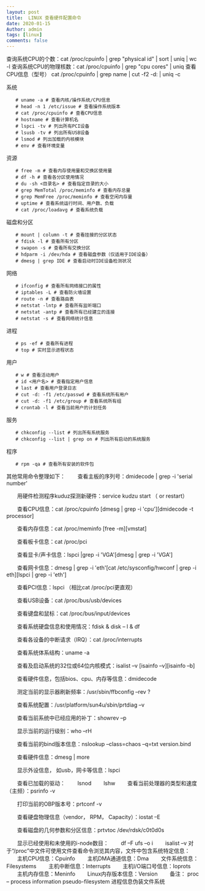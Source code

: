 ```yaml
---
layout: post
title:  LINUX 查看硬件配置命令
date: 2020-01-15
Author: admin
tags: [linux]
comments: false
---
```


查询系统CPU的个数：cat /proc/cpuinfo | grep "physical id" | sort | uniq | wc -l
查询系统CPU的物理核数：cat /proc/cpuinfo | grep "cpu cores" | uniq
 查看CPU信息（型号）
cat /proc/cpuinfo | grep name | cut -f2 -d: | uniq -c

系统
```
　　# uname -a # 查看内核/操作系统/CPU信息
　　# head -n 1 /etc/issue # 查看操作系统版本
　　# cat /proc/cpuinfo # 查看CPU信息
　　# hostname # 查看计算机名
　　# lspci -tv # 列出所有PCI设备
　　# lsusb -tv # 列出所有USB设备
　　# lsmod # 列出加载的内核模块
　　# env # 查看环境变量
```
资源
```
　　# free -m # 查看内存使用量和交换区使用量
　　# df -h # 查看各分区使用情况
　　# du -sh <目录名> # 查看指定目录的大小
　　# grep MemTotal /proc/meminfo # 查看内存总量
　　# grep MemFree /proc/meminfo # 查看空闲内存量
　　# uptime # 查看系统运行时间、用户数、负载
　　# cat /proc/loadavg # 查看系统负载
```
磁盘和分区
```
　　# mount | column -t # 查看挂接的分区状态
　　# fdisk -l # 查看所有分区
　　# swapon -s # 查看所有交换分区
　　# hdparm -i /dev/hda # 查看磁盘参数（仅适用于IDE设备）
　　# dmesg | grep IDE # 查看启动时IDE设备检测状况
```
网络
```
　　# ifconfig # 查看所有网络接口的属性
　　# iptables -L # 查看防火墙设置
　　# route -n # 查看路由表
　　# netstat -lntp # 查看所有监听端口
　　# netstat -antp # 查看所有已经建立的连接
　　# netstat -s # 查看网络统计信息
```
进程
```
　　# ps -ef # 查看所有进程
　　# top # 实时显示进程状态
```
用户
```
　　# w # 查看活动用户
　　# id <用户名> # 查看指定用户信息
　　# last # 查看用户登录日志
　　# cut -d: -f1 /etc/passwd # 查看系统所有用户
　　# cut -d: -f1 /etc/group # 查看系统所有组
　　# crontab -l # 查看当前用户的计划任务
```
服务
```
　　# chkconfig --list # 列出所有系统服务
　　# chkconfig --list | grep on # 列出所有启动的系统服务
```
程序
```
　　# rpm -qa # 查看所有安装的软件包
```
其他常用命令整理如下：
　　查看主板的序列号：dmidecode | grep -i 'serial number'

　　用硬件检测程序kuduz探测新硬件：service kudzu start （ or restart）

　　查看CPU信息：cat /proc/cpuinfo [dmesg | grep -i 'cpu'][dmidecode -t processor]

　　查看内存信息：cat /proc/meminfo [free -m][vmstat]

　　查看板卡信息：cat /proc/pci

　　查看显卡/声卡信息：lspci |grep -i 'VGA'[dmesg | grep -i 'VGA']

　　查看网卡信息：dmesg | grep -i 'eth'[cat /etc/sysconfig/hwconf | grep -i eth][lspci | grep -i 'eth']

　　查看PCI信息：lspci （相比cat /proc/pci更直观）

　　查看USB设备：cat /proc/bus/usb/devices

　　查看键盘和鼠标：cat /proc/bus/input/devices

　　查看系统硬盘信息和使用情况：fdisk & disk – l & df

　　查看各设备的中断请求（IRQ）：cat /proc/interrupts

　　查看系统体系结构：uname -a

　　查看及启动系统的32位或64位内核模式：isalist –v [isainfo –v][isainfo –b]

　　查看硬件信息，包括bios、cpu、内存等信息：dmidecode

　　测定当前的显示器刷新频率：/usr/sbin/ffbconfig –rev \?

　　查看系统配置：/usr/platform/sun4u/sbin/prtdiag –v

　　查看当前系统中已经应用的补丁：showrev –p

　　显示当前的运行级别：who –rH

　　查看当前的bind版本信息：nslookup –class=chaos –q=txt version.bind

　　查看硬件信息：dmesg | more

　　显示外设信息， 如usb，网卡等信息：lspci

　　查看已加载的驱动：
　　lsnod
　　lshw
　　查看当前处理器的类型和速度（主频）：psrinfo -v

　　打印当前的OBP版本号：prtconf -v

　　查看硬盘物理信息（vendor， RPM， Capacity）：iostat –E

　　查看磁盘的几何参数和分区信息：prtvtoc /dev/rdsk/c0t0d0s 

　　显示已经使用和未使用的i-node数目：
　　df –F ufs –o i 
　　isalist –v
对于“/proc”中文件可使用文件查看命令浏览其内容，文件中包含系统特定信息：
　　主机CPU信息：Cpuinfo 
　　主机DMA通道信息：Dma 
　　文件系统信息：Filesystems 
　　主机中断信息：Interrupts 
　　主机I/O端口号信息：Ioprots 
　　主机内存信息：Meninfo 
　　Linux内存版本信息：Version
　　备注： proc – process information pseudo-filesystem 进程信息伪装文件系统